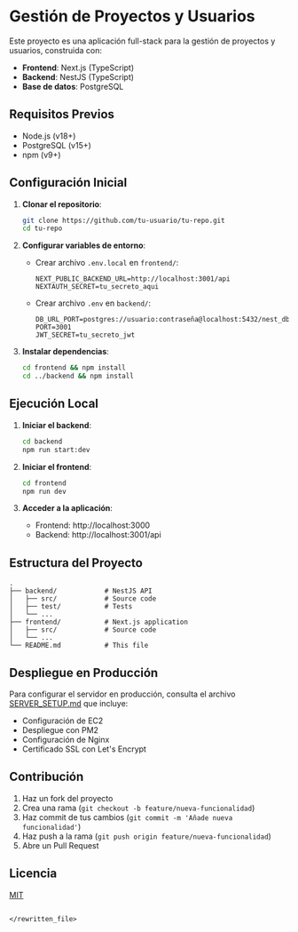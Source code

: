 # Gestión de Proyectos y Usuarios

Este proyecto es una aplicación full-stack para la gestión de proyectos y usuarios, construida con:

- **Frontend**: Next.js (TypeScript)
- **Backend**: NestJS (TypeScript)
- **Base de datos**: PostgreSQL

## Requisitos Previos

- Node.js (v18+)
- PostgreSQL (v15+)
- npm (v9+)

## Configuración Inicial

1. **Clonar el repositorio**:
   ```bash
   git clone https://github.com/tu-usuario/tu-repo.git
   cd tu-repo
   ```

2. **Configurar variables de entorno**:
   - Crear archivo `.env.local` en `frontend/`:
     ```env
     NEXT_PUBLIC_BACKEND_URL=http://localhost:3001/api
     NEXTAUTH_SECRET=tu_secreto_aqui
     ```
   - Crear archivo `.env` en `backend/`:
     ```env
     DB_URL_PORT=postgres://usuario:contraseña@localhost:5432/nest_db
     PORT=3001
     JWT_SECRET=tu_secreto_jwt
     ```

3. **Instalar dependencias**:
   ```bash
   cd frontend && npm install
   cd ../backend && npm install
   ```

## Ejecución Local

1. **Iniciar el backend**:
   ```bash
   cd backend
   npm run start:dev
   ```

2. **Iniciar el frontend**:
   ```bash
   cd frontend
   npm run dev
   ```

3. **Acceder a la aplicación**:
   - Frontend: http://localhost:3000
   - Backend: http://localhost:3001/api

## Estructura del Proyecto

```
.
├── backend/            # NestJS API
│   ├── src/            # Source code
│   ├── test/           # Tests
│   └── ...            
├── frontend/           # Next.js application
│   ├── src/            # Source code
│   └── ...            
└── README.md           # This file
```

## Despliegue en Producción

Para configurar el servidor en producción, consulta el archivo [SERVER_SETUP.md](backend/SERVER_SETUP.md) que incluye:

- Configuración de EC2
- Despliegue con PM2
- Configuración de Nginx
- Certificado SSL con Let's Encrypt

## Contribución

1. Haz un fork del proyecto
2. Crea una rama (`git checkout -b feature/nueva-funcionalidad`)
3. Haz commit de tus cambios (`git commit -m 'Añade nueva funcionalidad'`)
4. Haz push a la rama (`git push origin feature/nueva-funcionalidad`)
5. Abre un Pull Request

## Licencia

[MIT](LICENSE)
```

</rewritten_file>
